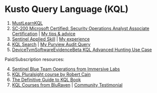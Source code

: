 <h1>Kusto Query Language (KQL)</h1>

1. [MustLearnKQL](https://aka.ms/mustlearnkql)
2. [SC-200 Microsoft Certified: Security Operations Analyst Associate Certification](https://learn.microsoft.com/en-us/credentials/certifications/security-operations-analyst) | [My tips & advice](https://www.linkedin.com/feed/update/urn:li:activity:7150047254576336896/)
3. [Sentinel Applied Skill](https://learn.microsoft.com/en-us/credentials/applied-skills/configure-siem-security-operations-using-microsoft-sentinel/) |
[My experience](https://www.linkedin.com/feed/update/urn:li:activity:7125185465216823298/)
3. [KQL Search](https://www.kqlsearch.com/) |
[My Purview Audit Query](https://www.kqlsearch.com/query/Purview%20Audit%20Search%20Monitoring&cm3bnzhzi001mmc0ti4spy8a5)
4. [DeviceTvmSoftwareEvidenceBeta KQL Advanced Hunting Use Case](https://www.linkedin.com/pulse/devicetvmsoftwareevidencebeta-kql-advanced-hunting-use-purav-desai/)

Paid/Subscription resources:

4. [Sentinel Blue Team Operations from Immersive Labs](https://www.linkedin.com/feed/update/urn:li:activity:7182009442090024960/)
5. [KQL Pluralsight course by Robert Cain](https://www.pluralsight.com/courses/kusto-query-language-kql-from-scratch)
6. [The Definitive Guide to KQL Book](https://www.microsoftpressstore.com/store/definitive-guide-to-kql-using-kusto-query-language-9780138293383)
7. [KQL Courses from BluRaven](https://academy.bluraven.io/courses) | [Community Testimonial](https://www.linkedin.com/feed/update/urn:li:activity:7234549034055610368/)

